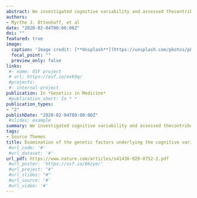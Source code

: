 ```yaml
---
abstract: We investigated cognitive variability and assessed thecontribution of genetic factors by performing a retrospective cohortstudy and a monozygotic twin case series. We included data of 497children with genetically confirmed NF1 and an IQ assessment,including 12 monozygotic twin and 17 sibling sets. 
authors:
- Myrthe J. Ottenhoff, et al
date: "2020-02-04T00:00:00Z"
doi: ""
featured: true
image:
  caption: 'Image credit: [**Unsplash**](https://unsplash.com/photos/pLCdAaMFLTE)'
  focal_point: ""
  preview_only: false
links:
 #- name: OSF project
 # url: https://osf.io/exk9q/
 #projects:
 #- internal-project
publication: In *Genetics in Medicine*
 #publication_short: In * *
publication_types:
- "2"
publishDate: "2020-02-04T00:00:00Z"
 #slides: example
summary: We investigated cognitive variability and assessed thecontribution of genetic factors by performing a retrospective cohortstudy and a monozygotic twin case series. We included data of 497children with genetically confirmed NF1 and an IQ assessment,including 12 monozygotic twin and 17 sibling sets. 
tags:
- Source Themes
title: Examination of the genetic factors underlying the cognitive variability associated with neurofibromatosis type 1
 #url_code: '#'
 #url_dataset: '#'
url_pdf: https://www.nature.com/articles/s41436-020-0752-2.pdf
 #url_poster: 'https://osf.io/86zye/'
 #url_project: "#"
 #url_slides: "#"
 #url_source: '#'
 #url_video: '#'
---
```



